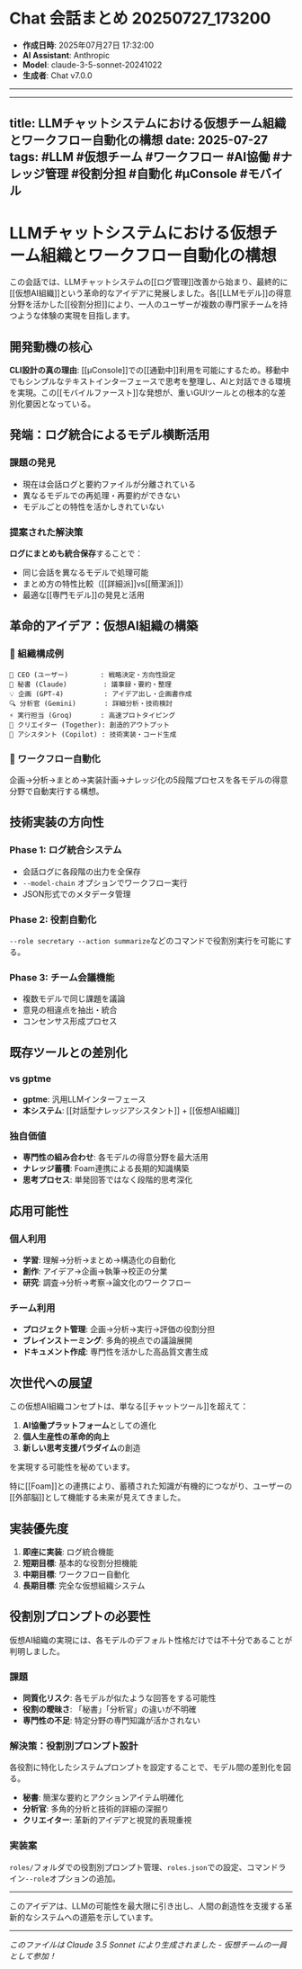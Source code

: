 # Chat 会話まとめ 20250727_173200

- **作成日時**: 2025年07月27日 17:32:00
- **AI Assistant**: Anthropic
- **Model**: claude-3-5-sonnet-20241022
- **生成者**: Chat v7.0.0

---

---
title: LLMチャットシステムにおける仮想チーム組織とワークフロー自動化の構想
date: 2025-07-27
tags: #LLM #仮想チーム #ワークフロー #AI協働 #ナレッジ管理 #役割分担 #自動化 #μConsole #モバイル
---

# LLMチャットシステムにおける仮想チーム組織とワークフロー自動化の構想

この会話では、LLMチャットシステムの[[ログ管理]]改善から始まり、最終的に[[仮想AI組織]]という革命的なアイデアに発展しました。各[[LLMモデル]]の得意分野を活かした[[役割分担]]により、一人のユーザーが複数の専門家チームを持つような体験の実現を目指します。

## 開発動機の核心

**CLI設計の真の理由**: [[μConsole]]での[[通勤中]]利用を可能にするため。移動中でもシンプルなテキストインターフェースで思考を整理し、AIと対話できる環境を実現。この[[モバイルファースト]]な発想が、重いGUIツールとの根本的な差別化要因となっている。

## 発端：ログ統合によるモデル横断活用

### 課題の発見
- 現在は会話ログと要約ファイルが分離されている
- 異なるモデルでの再処理・再要約ができない
- モデルごとの特性を活かしきれていない

### 提案された解決策
**ログにまとめも統合保存**することで：
- 同じ会話を異なるモデルで処理可能
- まとめ方の特性比較（[[詳細派]]vs[[簡潔派]]）
- 最適な[[専門モデル]]の発見と活用

## 革命的アイデア：仮想AI組織の構築

### 🏢 組織構成例
```
🧠 CEO (ユーザー)        : 戦略決定・方向性設定
📝 秘書 (Claude)         : 議事録・要約・整理
💡 企画 (GPT-4)          : アイデア出し・企画書作成
🔍 分析官 (Gemini)       : 詳細分析・技術検討
⚡ 実行担当 (Groq)       : 高速プロトタイピング
🎨 クリエイター (Together): 創造的アウトプット
🤖 アシスタント (Copilot) : 技術実装・コード生成
```

### 🔄 ワークフロー自動化
企画→分析→まとめ→実装計画→ナレッジ化の5段階プロセスを各モデルの得意分野で自動実行する構想。

## 技術実装の方向性

### Phase 1: ログ統合システム
- 会話ログに各段階の出力を全保存
- `--model-chain` オプションでワークフロー実行
- JSON形式でのメタデータ管理

### Phase 2: 役割自動化
`--role secretary --action summarize`などのコマンドで役割別実行を可能にする。

### Phase 3: チーム会議機能
- 複数モデルで同じ課題を議論
- 意見の相違点を抽出・統合
- コンセンサス形成プロセス

## 既存ツールとの差別化

### vs gptme
- **gptme**: 汎用LLMインターフェース
- **本システム**: [[対話型ナレッジアシスタント]] + [[仮想AI組織]]

### 独自価値
- **専門性の組み合わせ**: 各モデルの得意分野を最大活用
- **ナレッジ蓄積**: Foam連携による長期的知識構築
- **思考プロセス**: 単発回答ではなく段階的思考深化

## 応用可能性

### 個人利用
- **学習**: 理解→分析→まとめ→構造化の自動化
- **創作**: アイデア→企画→執筆→校正の分業
- **研究**: 調査→分析→考察→論文化のワークフロー

### チーム利用
- **プロジェクト管理**: 企画→分析→実行→評価の役割分担
- **ブレインストーミング**: 多角的視点での議論展開
- **ドキュメント作成**: 専門性を活かした高品質文書生成

## 次世代への展望

この仮想AI組織コンセプトは、単なる[[チャットツール]]を超えて：

1. **AI協働プラットフォーム**としての進化
2. **個人生産性の革命的向上**
3. **新しい思考支援パラダイム**の創造

を実現する可能性を秘めています。

特に[[Foam]]との連携により、蓄積された知識が有機的につながり、ユーザーの[[外部脳]]として機能する未来が見えてきました。

## 実装優先度

1. **即座に実装**: ログ統合機能
2. **短期目標**: 基本的な役割分担機能
3. **中期目標**: ワークフロー自動化
4. **長期目標**: 完全な仮想組織システム

## 役割別プロンプトの必要性

仮想AI組織の実現には、各モデルのデフォルト性格だけでは不十分であることが判明しました。

### 課題
- **同質化リスク**: 各モデルが似たような回答をする可能性
- **役割の曖昧さ**: 「秘書」「分析官」の違いが不明確
- **専門性の不足**: 特定分野の専門知識が活かされない

### 解決策：役割別プロンプト設計
各役割に特化したシステムプロンプトを設定することで、モデル間の差別化を図る。
- **秘書**: 簡潔な要約とアクションアイテム明確化
- **分析官**: 多角的分析と技術的詳細の深掘り
- **クリエイター**: 革新的アイデアと視覚的表現重視

### 実装案
`roles/`フォルダでの役割別プロンプト管理、`roles.json`での設定、コマンドライン`--role`オプションの追加。

---

このアイデアは、LLMの可能性を最大限に引き出し、人間の創造性を支援する革新的なシステムへの道筋を示しています。

---
*このファイルは Claude 3.5 Sonnet により生成されました - 仮想チームの一員として参加！*
